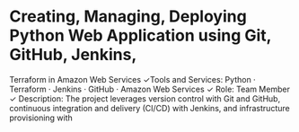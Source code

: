 # Creating, Managing, Deploying Python Web Application using Git, GitHub, Jenkins, 
Terraform in Amazon Web Services
✓Tools and Services: Python · Terraform · Jenkins · GitHub · Amazon Web Services
✓ Role: Team Member 
✓ Description: The project leverages version control with Git and GitHub, continuous 
integration and delivery (CI/CD) with Jenkins, and infrastructure provisioning with
